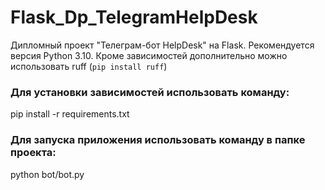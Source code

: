 # Flask_Dp_TelegramHelpDesk
Дипломный проект "Телеграм-бот HelpDesk" на Flask.
Рекомендуется версия Python 3.10.
Кроме зависимостей дополнительно можно использовать ruff (`pip install ruff`)

### Для установки зависимостей использовать команду:
pip install -r requirements.txt

### Для запуска приложения использовать команду в папке проекта:
python bot/bot.py

